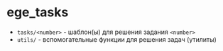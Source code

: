 # ege_tasks

- `tasks/<number>` - шаблон(ы) для решения задания `<number>`
- `utils/` - вспомогательные функции для решения задач (утилиты)
